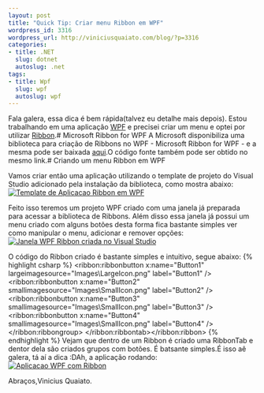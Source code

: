 ```yaml
--- 
layout: post
title: "Quick Tip: Criar menu Ribbon em WPF"
wordpress_id: 3316
wordpress_url: http://viniciusquaiato.com/blog/?p=3316
categories: 
- title: .NET
  slug: dotnet
  autoslug: .net
tags: 
- title: Wpf
  slug: wpf
  autoslug: wpf
---
```

Fala galera, essa dica é bem rápida(talvez eu detalhe mais depois). Estou trabalhando em uma aplicação [WPF](http://windowsclient.net/wpf/default.aspx) e precisei criar um menu e optei por utilizar [Ribbon](http://en.wikipedia.org/wiki/Ribbon_(computing)).# Microsoft Ribbon for WPF
A Microsoft disponibiliza uma biblioteca para criação de Ribbons no WPF - Microsoft Ribbon for WPF - e a mesma pode ser baixada [aqui](http://www.microsoft.com/downloads/en/details.aspx?FamilyID=2bfc3187-74aa-4154-a670-76ef8bc2a0b4&displaylang=en).O código fonte também pode ser obtido no mesmo link.# Criando um menu Ribbon em WPF


Vamos criar então uma aplicação utilizando o template de projeto do Visual Studio adicionado pela instalação da biblioteca, como mostra abaixo:[![Template de Aplicacao Ribbon em WPF](http://viniciusquaiato.com/images_posts/Template-de-Aplicacao-Ribbon-em-WPF-300x182.png "Template de Aplicacao Ribbon em WPF")](http://viniciusquaiato.com/images_posts/Template-de-Aplicacao-Ribbon-em-WPF.png)



Feito isso teremos um projeto WPF criado com uma janela já preparada para acessar a biblioteca de Ribbons. Além disso essa janela já possui um menu criado com alguns botões desta forma fica bastante simples ver como manipular o menu, adicionar e remover opções:[![Janela WPF Ribbon criada no Visual Studio](http://viniciusquaiato.com/images_posts/Janela-WPF-Ribbon-criada-no-Visual-Studio-300x239.png "Janela WPF Ribbon criada no Visual Studio")](http://viniciusquaiato.com/images_posts/Janela-WPF-Ribbon-criada-no-Visual-Studio.png)



O código do Ribbon criado é bastante simples e intuitivo, segue abaixo:
{% highlight csharp %}
            <ribbon:ribbonbutton x:name="Button1" largeimagesource="Images\LargeIcon.png" label="Button1" />            <ribbon:ribbonbutton x:name="Button2" smallimagesource="Images\SmallIcon.png" label="Button2" />            <ribbon:ribbonbutton x:name="Button3" smallimagesource="Images\SmallIcon.png" label="Button3" />            <ribbon:ribbonbutton x:name="Button4" smallimagesource="Images\SmallIcon.png" label="Button4" />                            </ribbon:ribbongroup>                    </ribbon:ribbontab></ribbon:ribbon> 
{% endhighlight %}
Vejam que dentro de um Ribbon é criado uma RibbonTab e dentor dela são criados grupos com botões. É batsante simples.É isso aê galera, tá aí a dica :DAh, a aplicação rodando: [![Aplicacao WPF com Ribbon](http://viniciusquaiato.com/images_posts/Aplicacao-WPF-com-Ribbon-300x225.png "Aplicacao WPF com Ribbon")](http://viniciusquaiato.com/images_posts/Aplicacao-WPF-com-Ribbon.png)

Abraços,Vinicius Quaiato.
